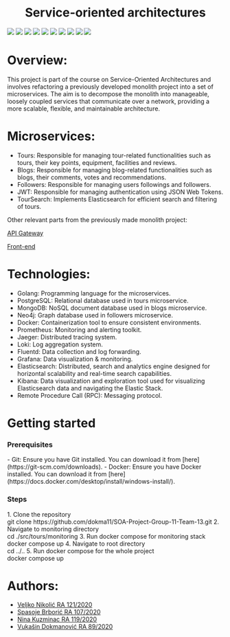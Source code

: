 <h1 align='center'>Service-oriented architectures</h1>

<div>
  <img src="https://img.shields.io/badge/Go-00ADD8?style=for-the-badge&logo=go&logoColor=white" />
  <img src="https://img.shields.io/badge/Docker-2CA5E0?style=for-the-badge&logo=docker&logoColor=white" />
  <img src="https://img.shields.io/badge/PostgreSQL-316192?style=for-the-badge&logo=postgresql&logoColor=white" />
  <img src="https://img.shields.io/badge/MongoDB-4EA94B?style=for-the-badge&logo=mongodb&logoColor=white" />
  <img src="https://img.shields.io/badge/Neo4j-018bff?style=for-the-badge&logo=neo4j&logoColor=white" />
  <img src="https://img.shields.io/badge/Fluentd-599CD0?style=for-the-badge&logo=fluentd&logoColor=white&labelColor=599CD0" />
  <img src="https://img.shields.io/badge/Prometheus-000000?style=for-the-badge&logo=prometheus&labelColor=000000" />
  <img src="https://img.shields.io/badge/Grafana-F2F4F9?style=for-the-badge&logo=grafana&logoColor=orange&labelColor=F2F4F9" />
  <img src="https://img.shields.io/badge/Elastic_Search-005571?style=for-the-badge&logo=elasticsearch&logoColor=white" />
  <img src="https://img.shields.io/badge/Kibana-005571?style=for-the-badge&logo=Kibana&logoColor=white" />  
</div>

# Overview:
This project is part of the course on Service-Oriented Architectures and involves refactoring a previously developed monolith project into a set of microservices. The aim is to decompose the monolith into manageable, loosely coupled services that communicate over a network, providing a more scalable, flexible, and maintainable architecture.

# Microservices:
- Tours: Responsible for managing tour-related functionalities such as tours, their key points, equipment, facilities and reviews.
- Blogs: Responsible for managing blog-related functionalities such as blogs, their comments, votes and recommendations.
- Followers: Responsible for managing users followings and followers.
- JWT: Responsible for managing authentication using JSON Web Tokens.
- TourSearch: Implements Elasticsearch for efficient search and filtering of tours.

Other relevant parts from the previously made monolith project:

[API Gateway](https://github.com/dokma11/soa-group-11-team-13-back-end)

[Front-end](https://github.com/dokma11/soa-group-11-team-13-back-end)

# Technologies:
- Golang: Programming language for the microservices.
- PostgreSQL: Relational database used in tours microservice.
- MongoDB: NoSQL document database used in blogs microservice.
- Neo4j: Graph database used in followers microservice.
- Docker: Containerization tool to ensure consistent environments.
- Prometheus: Monitoring and alerting toolkit.
- Jaeger: Distributed tracing system.
- Loki: Log aggregation system.
- Fluentd: Data collection and log forwarding.
- Grafana: Data visualization & monitoring.
- Elasticsearch: Distributed, search and analytics engine designed for horizontal scalability and real-time search capabilities.
- Kibana: Data visualization and exploration tool used for visualizing Elasticsearch data and navigating the Elastic Stack.
- Remote Procedure Call (RPC): Messaging protocol.

# Getting started
<h3>Prerequisites</h3>
- Git: Ensure you have Git installed. You can download it from [here](https://git-scm.com/downloads).
- Docker: Ensure you have Docker installed. You can download it from [here](https://docs.docker.com/desktop/install/windows-install/).

<h3>Steps</h3>
1. Clone the repository<br>
    git clone https://github.com/dokma11/SOA-Project-Group-11-Team-13.git
2. Navigate to monitoring directory<br>
    cd ./src/tours/monitoring
3. Run docker compose for monitoring stack<br>
    docker compose up
4. Navigate to root directory<br>
    cd ../..
5. Run docker compose for the whole project<br>
    docker compose up

# Authors:
- [Veljko Nikolić RA 121/2020](https://github.com/Veljko121)
- [Spasoje Brborić RA 107/2020](https://github.com/spasoje2001)
- [Nina Kuzminac RA 119/2020](https://github.com/kuzminacc)
- [Vukašin Dokmanović RA 89/2020](https://github.com/dokma11)
